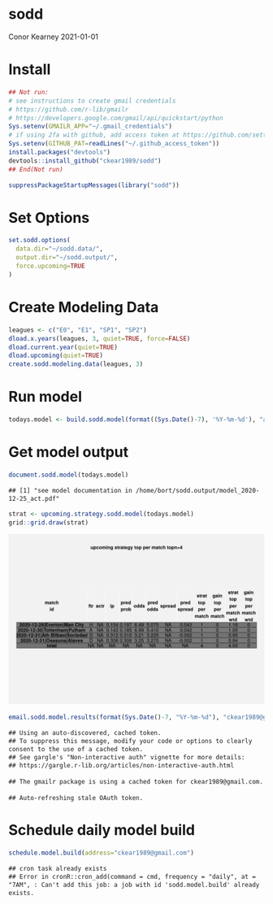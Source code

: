 sodd
================
Conor Kearney
2021-01-01

# Install

``` r
## Not run:
# see instructions to create gmail credentials
# https://github.com/r-lib/gmailr
# https://developers.google.com/gmail/api/quickstart/python
Sys.setenv(GMAILR_APP="~/.gmail_credentials")
# if using 2fa with github, add access token at https://github.com/settings/tokens
Sys.setenv(GITHUB_PAT=readLines("~/.github_access_token"))
install.packages("devtools")
devtools::install_github("ckear1989/sodd")
## End(Not run)
```

``` r
suppressPackageStartupMessages(library("sodd"))
```

# Set Options

``` r
set.sodd.options(
  data.dir="~/sodd.data/",
  output.dir="~/sodd.output/",
  force.upcoming=TRUE
)
```

# Create Modeling Data

``` r
leagues <- c("E0", "E1", "SP1", "SP2")
dload.x.years(leagues, 3, quiet=TRUE, force=FALSE)
dload.current.year(quiet=TRUE)
dload.upcoming(quiet=TRUE)
create.sodd.modeling.data(leagues, 3)
```

# Run model

``` r
todays.model <- build.sodd.model(format((Sys.Date()-7), '%Y-%m-%d'), "act", n.trees=10)
```

# Get model output

``` r
document.sodd.model(todays.model)
```

    ## [1] "see model documentation in /home/bort/sodd.output/model_2020-12-25_act.pdf"

``` r
strat <- upcoming.strategy.sodd.model(todays.model)
grid::grid.draw(strat)
```

![](inst/extdata/README_files/output-1.png)

``` r
email.sodd.model.results(format(Sys.Date()-7, "%Y-%m-%d"), "ckear1989@gmail.com")
```

    ## Using an auto-discovered, cached token.
    ## To suppress this message, modify your code or options to clearly consent to the use of a cached token.
    ## See gargle's "Non-interactive auth" vignette for more details:
    ## https://gargle.r-lib.org/articles/non-interactive-auth.html

    ## The gmailr package is using a cached token for ckear1989@gmail.com.

    ## Auto-refreshing stale OAuth token.

# Schedule daily model build

``` r
schedule.model.build(address="ckear1989@gmail.com")
```

    ## cron task already exists
    ## Error in cronR::cron_add(command = cmd, frequency = "daily", at = "7AM", : Can't add this job: a job with id 'sodd.model.build' already exists.
